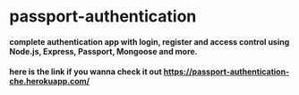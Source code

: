 # passport-authentication


#### complete authentication app with login, register and access control using Node.js, Express, Passport, Mongoose and more.
#### here is the link if you wanna check it out https://passport-authentication-che.herokuapp.com/
